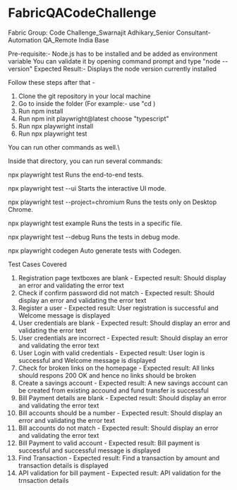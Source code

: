 # FabricQACodeChallenge

Fabric Group: Code Challenge_Swarnajit Adhikary_Senior Consultant-Automation QA_Remote India Base

Pre-requisite:- Node.js has to be installed and be added as environment variable
You can validate it by opening command prompt and type "node --version"
Expected Result:- Displays the node version currently installed

Follow these steps after that -

1. Clone the git repository in your local machine
2. Go to inside the folder (For example:- use "cd <your folderPath>)
3. Run npm install
4. Run npm init playwright@latest choose "typescript"
5. Run npx playwright install
6. Run npx playwright test

You can run other commands as well.\

Inside that directory, you can run several commands:

npx playwright test
Runs the end-to-end tests.

npx playwright test --ui
Starts the interactive UI mode.

npx playwright test --project=chromium
Runs the tests only on Desktop Chrome.

npx playwright test example
Runs the tests in a specific file.

npx playwright test --debug
Runs the tests in debug mode.

npx playwright codegen
Auto generate tests with Codegen.

Test Cases Covered

1. Registration page textboxes are blank - Expected result: Should display an error and validating the error text
2. Check if confirm password did not match - Expected result: Should display an error and validating the error text
3. Register a user - Expected result: User registration is successful and Welcome message is displayed
4. User credentials are blank - Expected result: Should display an error and validating the error text
5. User credentials are incorrect - Expected result: Should display an error and validating the error text
6. User Login with valid credentials - Expected result: User login is successful and Welcome message is displayed
7. Check for broken links on the homepage - Expected result: All links should respons 200 OK and hence no links should be broken
8. Create a savings account - Expected result: A new savings account can be created from existing accound and fund transfer is successful
9. Bill Payment details are blank - Expected result: Should display an error and validating the error text
10. Bill accounts should be a number - Expected result: Should display an error and validating the error text
11. Bill accounts do not match - Expected result: Should display an error and validating the error text
12. Bill Payment to valid account - Expected result: Bill payment is successful and successful message is displayed
13. Find Transaction - Expected result: Find a transaction by amount and transaction details is displayed
14. API validation for bill payment - Expected result: API validation for the trnsaction details
